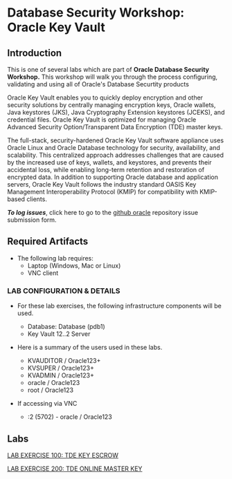 # Database Security Workshop: Oracle Key Vault

## Introduction

This is one of several labs which are part of **Oracle Database Security Workshop.** This workshop will walk you through the process configuring, validating and using all of Oracle's Database Securtity products

Oracle Key Vault enables you to quickly deploy encryption and other security solutions by centrally managing encryption keys, Oracle wallets, Java keystores (JKS), Java Cryptography Extension keystores (JCEKS), and credential files. Oracle Key Vault is optimized for managing Oracle Advanced Security Option/Transparent Data Encryption (TDE) master keys. 

The full-stack, security-hardened Oracle Key Vault software appliance uses Oracle Linux and Oracle Database technology for security, availability, and scalability. This centralized approach addresses challenges that are caused by the increased use of keys, wallets, and keystores, and prevents their accidental loss, while enabling long-term retention and restoration of encrypted data. In addition to supporting Oracle database and application servers, Oracle Key Vault follows the industry standard OASIS Key Management Interoperability Protocol (KMIP) for compatibility with KMIP-based clients.

***To log issues***, click here to go to the [github oracle](https://github.com/oracle/learning-library/issues/new) repository issue submission form.


## Required Artifacts

- The following lab requires:
  - Laptop (Windows, Mac or Linux)
  - VNC client


### LAB CONFIGURATION & DETAILS

- For these lab exercises, the following infrastructure components will be used.
  - Database: Database (pdb1) 
  - Key Vault 12..2 Server 

- Here is a summary of the users used in these labs.
    - KVAUDITOR / Oracle123+
    - KVSUPER / Oracle123+
    - KVADMIN / Oracle123+
    - oracle / Oracle123
    - root / Oracle123

- If accessing via VNC
  - :2 (5702) - oracle / Oracle123


## Labs

[LAB EXERCISE 100: TDE KEY ESCROW](100/README.md)

[LAB EXERCISE 200: TDE ONLINE MASTER KEY](200/README.md)



